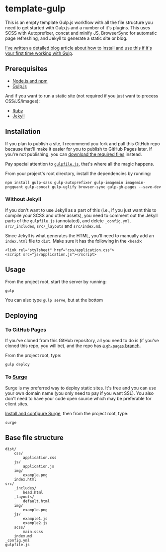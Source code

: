 # template-gulp
This is an empty template Gulp.js workflow with all the file structure you need to get started with Gulp.js and a number of it's plugins. This uses SCSS with Autoprefixer, concat and minify JS, BrowserSync for automatic page refreshing, and Jekyll to generate a static site or blog.

[I've written a detailed blog article about how to install and use this if it's your first time working with Gulp](http://blog.edada.ms/post/131510136177/getting-started-gulp-js).
    
## Prerequisites

- [Node.js and npm](http://nodejs.org)
- [Gulp.js](http://gulpjs.com)

And if you want to run a static site (not required if you just want to process CSS/JS/images):

- [Ruby](https://www.ruby-lang.org/en/documentation/installation/)
- [Jekyll](http://jekyllrb.com)



## Installation

If you plan to publish a site, I recommend you fork and pull this GitHub repo because that'll make it easier for you to publish to GitHub Pages later. If you're not publishing, you can [download the required files](https://github.com/edadams/template-gulp/releases) instead.

Pay special attention to [`gulpfile.js`](https://github.com/edadams/template-gulp/blob/master/gulpfile.js), that's where all the magic happens.

From your project's root directory, install the dependencies by running: 

    npm install gulp-sass gulp-autoprefixer gulp-imagemin imagemin-pngquant gulp-concat gulp-uglify browser-sync gulp-gh-pages --save-dev 

### Without Jekyll

If you don't want to use Jekyll as a part of this (i.e., if you just want this to compile your SCSS and other assets), you need to comment out the Jekyll parts of the `gulpfile.js` (annotated), and  delete `_config.yml`, `src/_includes`, `src/_layouts` and `src/index.md`. 

Since Jekyll is what generates the HTML, you'll need to manually add an `index.html` file to `dist`. Make sure it has the following in the `<head>`:

    <link rel="stylsheet" href="css/application.css">
    <script src="js/application.js"></script>

    

## Usage

From the project root, start the server by running:

    gulp

You can also type `gulp serve`, but at the bottom 


## Deploying 
    
### To GitHub Pages

If you've cloned from this GitHub repository, all you need to do is (if you've cloned this repo, you will be), and the repo has [a `gh-pages` branch](https://help.github.com/articles/creating-project-pages-manually/).

From the project root, type:

    gulp deploy

### To [Surge](https://surge.sh/)

Surge is my preferred way to deploy static sites. It's free and you can use your own domain name (you only need to pay if you want SSL). You also don't need to have your code open source which may be preferable for client sites.

[Install and configure Surge](https://surge.sh/help/getting-started-with-surge), then from the project root, type:

    surge



## Base file structure

    dist/
        css/
            application.css
        js/
            application.js
        img/
            example.png
        index.html
    src/
        _includes/
            head.html
        _layouts/
            default.html
        img/
            example.png
        js/
            example1.js
            example2.js
        scss/
            main.scss
        index.md
    _config.yml
    gulpfile.js
